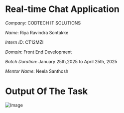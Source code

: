 # Real-time Chat Application

*Company*: CODTECH IT SOLUTIONS

*Name*: Riya Ravindra Sontakke

*Intern ID*: CT12MZI

*Domain*: Front End Development

*Batch Duration*: January 25th,2025 to April 25th, 2025

*Mentor Name*: Neela Santhosh

#  Output Of The Task

![Image](https://github.com/user-attachments/assets/7a864794-c82a-4077-9885-976116473f32)
